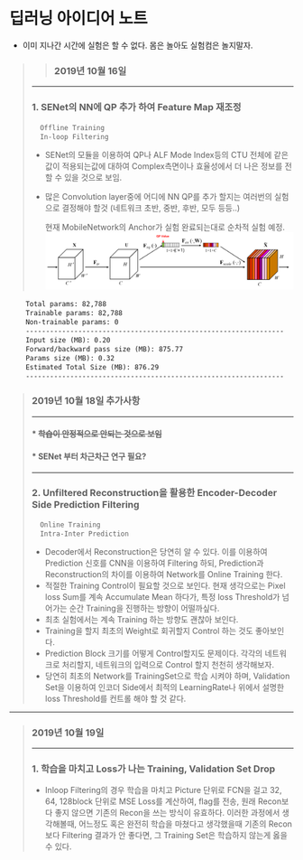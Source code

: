 딥러닝 아이디어 노트
=============
- 이미 지나간 시간에 실험은 할 수 없다. 몸은 놀아도 실험컴은 놀지말자.
>
>
>>### 2019년 10월 16일 
> - - -
>### 1. SENet의 NN에 QP 추가 하여 Feature Map 재조정
>       Offline Training
>       In-loop Filtering
>   * SENet의 모듈을 이용하여 QP나 ALF Mode Index등의 CTU 전체에 같은 값이 적용되는값에 대하여 Complex측면이나 효율성에서 더 나은 정보를 전할 수 있을 것으로 보임.
>   * 많은 Convolution layer중에 어디에 NN QP를 추가 할지는 여러번의 실험으로 결정해야 할것 (네트워크 초반, 중반, 후반, 모두 등등..)
>   
>
>       현재 MobileNetwork의 Anchor가 실험 완료되는대로 순차적 실험 예정. 
>![QP_SE_img](./ImageForGit/QP_SE.PNG)
```
    Total params: 82,788
    Trainable params: 82,788
    Non-trainable params: 0
    ----------------------------------------------------------------
    Input size (MB): 0.20
    Forward/backward pass size (MB): 875.77
    Params size (MB): 0.32
    Estimated Total Size (MB): 876.29
    ----------------------------------------------------------------

```
>### 2019년 10월 18일 추가사항
>- - -
>####   * ~~학습이 안정적으로 안되는 것으로 보임~~
>####    * SENet 부터 차근차근 연구 필요?
>- - -
>
>### 2. Unfiltered Reconstruction을 활용한 Encoder-Decoder Side Prediction Filtering
>       Online Training
>       Intra-Inter Prediction
>   * Decoder에서 Reconstruction은 당연히 알 수 있다. 이를 이용하여 Prediction 신호를 CNN을 이용하여 Filtering 하되, Prediction과 Reconstruction의 차이를 이용하여 Network를 Online Training 한다.
>   * 적절한 Training Control이 필요할 것으로 보인다. 현재 생각으로는 Pixel loss Sum를 계속 Accumulate Mean 하다가, 특정 loss Threshold가 넘어가는 순간 Training을 진행하는 방향이 어떨까싶다.
>   * 최초 실험에서는 계속 Training 하는 방향도 괜찮아 보인다.
>   * Training을 할지 최초의 Weight로 회귀할지 Control 하는 것도 좋아보인다. 
>   * Prediction Block 크기를 어떻게 Control할지도 문제이다. 각각의 네트워크로 처리할지, 네트워크의 입력으로 Control 할지 천천히 생각해보자.
>   * 당연히 최초의 Network를 TrainingSet으로 학습 시켜야 하며, Validation Set을 이용하여 인코더 Side에서 최적의 LearningRate나 위에서 설명한 loss Threshold를 컨트롤 해야 할 것 같다.



- - - 
> ### 2019년 10월 19일
> - - -
>### 1. 학습을 마치고 Loss가 나는 Training, Validation Set Drop
>   * Inloop Filtering의 경우 학습을 마치고 Picture 단위로 FCN을 걸고 32, 64, 128block
>단위로 MSE Loss를 계산하여, flag를 전송, 원래 Recon보다 좋지 않으면 기존의 Recon을 쓰는
>방식이 유효하다. 이러한 과정에서 생각해볼때, 어느정도 혹은 완전히 학습을 마쳤다고 생각했을때 
>기존의 Recon보다 Filtering 결과가 안 좋다면, 그 Training Set은 학습하지 않는게 옳을 수 있다.